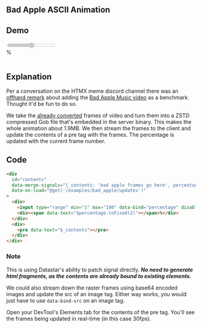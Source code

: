 ## Bad Apple ASCII Animation

## Demo

<div
    id="contents"
    class="flex flex-col gap-4 p-4 w-full"
    data-merge-signals="{_contents: 'bad apple frames go here', percentage: 0}"
    data-on-load="@get('/examples/bad_apple/updates')"
>
    <div class="flex gap-4 items-center font-mono">
        <input
            disabled
            class="range range-neutral flex-1"
            type="range" min="1" max="100"
            data-bind="percentage"
         />
        <div>
            <span data-text="$percentage.toFixed(2)"></span>%
        </div>
    </div>
    <div class="aspect-square font-mono font-bold text-[11px] leading-[0.25rem] flex justify-center items-center">
        <pre
            style="background-color: black"
            data-text="$_contents"
        ></pre>
    </div>
</div>

## Explanation

Per a conversation on the HTMX meme discord channel there was an [offhand remark](https://discordapp.com/channels/725789699527933952/996832027083026563/1276380165613813894) about adding the [Bad Apple Music video](https://www.youtube.com/watch?v=FtutLA63Cp8) as a benchmark. Thought it'd be fun to do so.

We take the [already converted](https://github.com/trung-kieen/bad-apple-ascii) frames of video and turn them into a ZSTD compressed Gob file that's embedded in the server binary. This makes the whole animation about 1.9MB. We then stream the frames to the client and update the contents of a pre tag with the frames. The percentage is updated with the current frame number.

## Code

```html
<div
  id="contents"
  data-merge-signals="{_contents: 'bad apple frames go here', percentage: 0}"
  data-on-load="@get('/examples/bad_apple/updates')"
>
  <div>
    <input type="range" min="1" max="100" data-bind="percentage" disabled />
    <div><span data-text="$percentage.toFixed(2)"></span>%</div>
  </div>
  <div>
    <pre data-text="$_contents"></pre>
  </div>
</div>
```

### Note

This is using Datastar's ability to patch signal directly. **_No need to generate html fragments, as the contents are already bound to existing elements._**

We could also stream down the raster frames using base64 encoded images and update the src of an image tag. Either way works, you would just have to use `data-bind-src` on an image tag.

Open your DevTool's Elements tab for the contents of the pre tag. You'll see the frames being updated in real-time (in this case 30fps).
